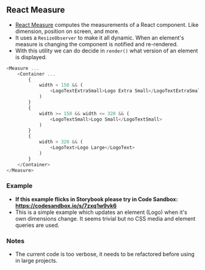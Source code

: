 ## React Measure

- [React Measure](https://souporserious.github.io/react-measure/) computes the measurements of a React component. Like dimension, position on screen, and more.
- It uses a `ResizeObserver` to make it all dynamic. When an element's measure is changing the component is notified and re-rendered.
- With this utility we can do decide in `render()` what version of an element is displayed.

```Javascript
<Measure ...
	<Container ...
		{
			width < 150 && (
				<LogoTextExtraSmall>Logo Extra Small</LogoTextExtraSmall>
			)
		}
		{
			width >= 150 && width <= 320 && (
				<LogoTextSmall>Logo Small</LogoTextSmall>
			)
		}
		{
			width > 320 && (
				<LogoText>Logo Large</LogoText>
			)
		}
	</Container>
</Measure>
```

### Example

- **If this example flicks in Storybook please try in Code Sandbox: https://codesandbox.io/s/7zxq1w9vk6**
- This is a simple example which updates an element (Logo) when it's own dimensions change.
It seems trivial but no CSS media and element queries are used.

### Notes

- The current code is too verbose, it needs to be refactored before using in large projects.
